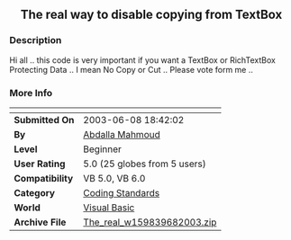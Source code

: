 ﻿<div align="center">

## The real way to disable copying from TextBox


</div>

### Description

Hi all .. this code is very important if you want a TextBox or RichTextBox Protecting Data .. I mean No Copy or Cut .. Please vote form me ..
 
### More Info
 


<span>             |<span>
---                |---
**Submitted On**   |2003-06-08 18:42:02
**By**             |[Abdalla Mahmoud](https://github.com/Planet-Source-Code/PSCIndex/blob/master/ByAuthor/abdalla-mahmoud.md)
**Level**          |Beginner
**User Rating**    |5.0 (25 globes from 5 users)
**Compatibility**  |VB 5\.0, VB 6\.0
**Category**       |[Coding Standards](https://github.com/Planet-Source-Code/PSCIndex/blob/master/ByCategory/coding-standards__1-43.md)
**World**          |[Visual Basic](https://github.com/Planet-Source-Code/PSCIndex/blob/master/ByWorld/visual-basic.md)
**Archive File**   |[The\_real\_w159839682003\.zip](https://github.com/Planet-Source-Code/abdalla-mahmoud-the-real-way-to-disable-copying-from-textbox__1-46047/archive/master.zip)








